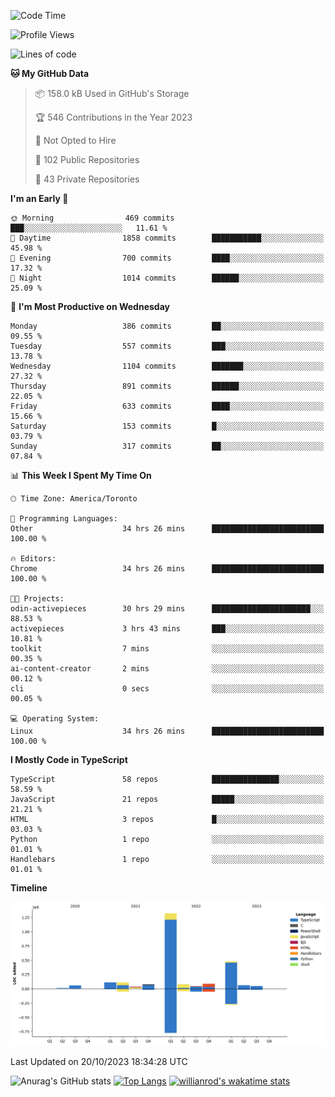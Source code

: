 <!--START_SECTION:waka-->
![Code Time](http://img.shields.io/badge/Code%20Time-784%20hrs%2057%20mins-blue)

![Profile Views](http://img.shields.io/badge/Profile%20Views-0-blue)

![Lines of code](https://img.shields.io/badge/From%20Hello%20World%20I%27ve%20Written-2.5%20million%20lines%20of%20code-blue)

**🐱 My GitHub Data** 

> 📦 158.0 kB Used in GitHub's Storage 
 > 
> 🏆 546 Contributions in the Year 2023
 > 
> 🚫 Not Opted to Hire
 > 
> 📜 102 Public Repositories 
 > 
> 🔑 43 Private Repositories 
 > 
**I'm an Early 🐤** 

```text
🌞 Morning                469 commits         ███░░░░░░░░░░░░░░░░░░░░░░   11.61 % 
🌆 Daytime                1858 commits        ███████████░░░░░░░░░░░░░░   45.98 % 
🌃 Evening                700 commits         ████░░░░░░░░░░░░░░░░░░░░░   17.32 % 
🌙 Night                  1014 commits        ██████░░░░░░░░░░░░░░░░░░░   25.09 % 
```
📅 **I'm Most Productive on Wednesday** 

```text
Monday                   386 commits         ██░░░░░░░░░░░░░░░░░░░░░░░   09.55 % 
Tuesday                  557 commits         ███░░░░░░░░░░░░░░░░░░░░░░   13.78 % 
Wednesday                1104 commits        ███████░░░░░░░░░░░░░░░░░░   27.32 % 
Thursday                 891 commits         ██████░░░░░░░░░░░░░░░░░░░   22.05 % 
Friday                   633 commits         ████░░░░░░░░░░░░░░░░░░░░░   15.66 % 
Saturday                 153 commits         █░░░░░░░░░░░░░░░░░░░░░░░░   03.79 % 
Sunday                   317 commits         ██░░░░░░░░░░░░░░░░░░░░░░░   07.84 % 
```


📊 **This Week I Spent My Time On** 

```text
🕑︎ Time Zone: America/Toronto

💬 Programming Languages: 
Other                    34 hrs 26 mins      █████████████████████████   100.00 % 

🔥 Editors: 
Chrome                   34 hrs 26 mins      █████████████████████████   100.00 % 

🐱‍💻 Projects: 
odin-activepieces        30 hrs 29 mins      ██████████████████████░░░   88.53 % 
activepieces             3 hrs 43 mins       ███░░░░░░░░░░░░░░░░░░░░░░   10.81 % 
toolkit                  7 mins              ░░░░░░░░░░░░░░░░░░░░░░░░░   00.35 % 
ai-content-creator       2 mins              ░░░░░░░░░░░░░░░░░░░░░░░░░   00.12 % 
cli                      0 secs              ░░░░░░░░░░░░░░░░░░░░░░░░░   00.05 % 

💻 Operating System: 
Linux                    34 hrs 26 mins      █████████████████████████   100.00 % 
```

**I Mostly Code in TypeScript** 

```text
TypeScript               58 repos            ███████████████░░░░░░░░░░   58.59 % 
JavaScript               21 repos            █████░░░░░░░░░░░░░░░░░░░░   21.21 % 
HTML                     3 repos             █░░░░░░░░░░░░░░░░░░░░░░░░   03.03 % 
Python                   1 repo              ░░░░░░░░░░░░░░░░░░░░░░░░░   01.01 % 
Handlebars               1 repo              ░░░░░░░░░░░░░░░░░░░░░░░░░   01.01 % 
```



**Timeline**

![Lines of Code chart](https://raw.githubusercontent.com/wise-introvert/wise-introvert/master/assets/bar_graph.png)


 Last Updated on 20/10/2023 18:34:28 UTC
<!--END_SECTION:waka-->

![Anurag's GitHub stats](https://github-readme-stats.vercel.app/api?username=wise-introvert&count_private=true&show_icons=true)
[![Top Langs](https://github-readme-stats.vercel.app/api/top-langs/?username=wise-introvert&langs_count=10)](https://github.com/anuraghazra/github-readme-stats)
[![willianrod's wakatime stats](https://github-readme-stats.vercel.app/api/wakatime?username=wiseintrovert)](https://github.com/anuraghazra/github-readme-stats)
